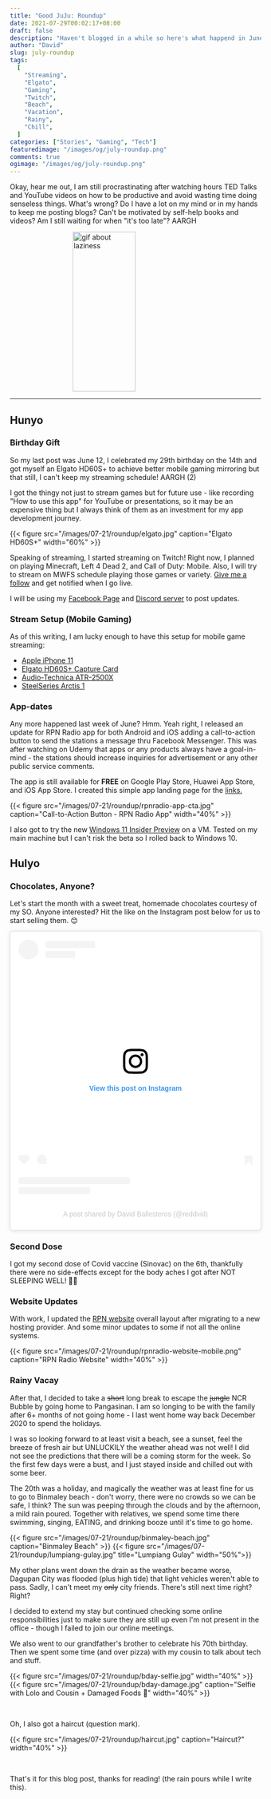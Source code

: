 ```yaml
---
title: "Good JuJu: Roundup"
date: 2021-07-29T00:02:17+08:00
draft: false
description: "Haven't blogged in a while so here's what happend in June and July"
author: "David"
slug: july-roundup
tags:
  [
    "Streaming",
    "Elgato",
    "Gaming",
    "Twitch",
    "Beach",
    "Vacation",
    "Rainy",
    "Chill",
  ]
categories: ["Stories", "Gaming", "Tech"]
featuredimage: "/images/og/july-roundup.png"
comments: true
ogimage: "/images/og/july-roundup.png"
---
```


Okay, hear me out, I am still procrastinating after watching hours TED Talks and YouTube videos on how to be productive and avoid wasting time doing senseless things. What's wrong? Do I have a lot on my mind or in my hands to keep me posting blogs? Can't be motivated by self-help books and videos? Am I still waiting for when "it's too late"? AARGH

<img src="https://media.giphy.com/media/pVkmGyqYRt4qY/giphy.gif" height="320" alt="gif about laziness" style="display: block;margin-left: auto;margin-right: auto; width: 50%;
">

<hr>

## Hunyo

### Birthday Gift

So my last post was June 12, I celebrated my 29th birthday on the 14th and got myself an Elgato HD60S+ to achieve better mobile gaming mirroring but that still, I can't keep my streaming schedule! AARGH (2)

I got the thingy not just to stream games but for future use - like recording "How to use this app" for YouTube or presentations, so it may be an expensive thing but I always think of them as an investment for my app development journey.

{{< figure src="/images/07-21/roundup/elgato.jpg" caption="Elgato HD60S+" width="60%" >}}

Speaking of streaming, I started streaming on Twitch! Right now, I planned on playing Minecraft, Left 4 Dead 2, and Call of Duty: Mobile. Also, I will try to stream on MWFS schedule playing those games or variety. <a class="link" href="https://twitch.tv/aka1red" target="_blank">Give me a follow</a> and get notified when I go live.

I will be using my <a class="link" href="https://fb.gg/RedDavidGaming" target="_blank">Facebook Page</a> and <a class="link" href="https://discord.gg/rKnJb4J" target="_blank">Discord server</a> to post updates.

### Stream Setup (Mobile Gaming)

As of this writing, I am lucky enough to have this setup for mobile game streaming:

- <a class="link" href="https://shp.ee/znd3exz" target="_blank">Apple iPhone 11</a>
- <a class="link" href="https://shp.ee/ta83sar" target="_blank">Elgato HD60S+ Capture Card</a>
- <a class="link" href="https://shp.ee/uw5zqsr" target="_blank">Audio-Technica ATR-2500X</a>
- <a class="link" href="https://shp.ee/m3dktiz" target="_blank">SteelSeries Arctis 1</a>

### App-dates

Any more happened last week of June? Hmm. Yeah right, I released an update for RPN Radio app for both Android and iOS adding a call-to-action button to send the stations a message thru Facebook Messenger. This was after watching on Udemy that apps or any products always have a goal-in-mind - the stations should increase inquiries for advertisement or any other public service comments.

The app is still available for **FREE** on Google Play Store, Huawei App Store, and iOS App Store. I created this simple app landing page for the <a class="link" href="https://tunein.rpnradio.com/download" target="_blank">links.</a>

{{< figure src="/images/07-21/roundup/rpnradio-app-cta.jpg" caption="Call-to-Action Button - RPN Radio App" width="40%" >}}

I also got to try the new <a class="link" href="https://www.microsoft.com/en-us/windows/windows-11" target="_blank">Windows 11 Insider Preview</a> on a VM. Tested on my main machine but I can't risk the beta so I rolled back to Windows 10.

## Hulyo

### Chocolates, Anyone?

Let's start the month with a sweet treat, homemade chocolates courtesy of my SO. Anyone interested? Hit the like on the Instagram post below for us to start selling them. 😊

<center>
<blockquote class="instagram-media" data-instgrm-captioned data-instgrm-permalink="https://www.instagram.com/p/CR39ox0jqf6/?utm_source=ig_embed&amp;utm_campaign=loading" data-instgrm-version="14" style=" background:#FFF; border:0; border-radius:3px; box-shadow:0 0 1px 0 rgba(0,0,0,0.5),0 1px 10px 0 rgba(0,0,0,0.15); margin: 1px; max-width:540px; min-width:326px; padding:0; width:99.375%; width:-webkit-calc(100% - 2px); width:calc(100% - 2px);"><div style="padding:16px;"> <a class="link" href="https://www.instagram.com/p/CR39ox0jqf6/?utm_source=ig_embed&amp;utm_campaign=loading" style=" background:#FFFFFF; line-height:0; padding:0 0; text-align:center; text-decoration:none; width:100%;" target="_blank"> <div style=" display: flex; flex-direction: row; align-items: center;"> <div style="background-color: #F4F4F4; border-radius: 50%; flex-grow: 0; height: 40px; margin-right: 14px; width: 40px;"></div> <div style="display: flex; flex-direction: column; flex-grow: 1; justify-content: center;"> <div style=" background-color: #F4F4F4; border-radius: 4px; flex-grow: 0; height: 14px; margin-bottom: 6px; width: 100px;"></div> <div style=" background-color: #F4F4F4; border-radius: 4px; flex-grow: 0; height: 14px; width: 60px;"></div></div></div><div style="padding: 19% 0;"></div> <div style="display:block; height:50px; margin:0 auto 12px; width:50px;"><svg width="50px" height="50px" viewBox="0 0 60 60" version="1.1" xmlns="https://www.w3.org/2000/svg" xmlns:xlink="https://www.w3.org/1999/xlink"><g stroke="none" stroke-width="1" fill="none" fill-rule="evenodd"><g transform="translate(-511.000000, -20.000000)" fill="#000000"><g><path d="M556.869,30.41 C554.814,30.41 553.148,32.076 553.148,34.131 C553.148,36.186 554.814,37.852 556.869,37.852 C558.924,37.852 560.59,36.186 560.59,34.131 C560.59,32.076 558.924,30.41 556.869,30.41 M541,60.657 C535.114,60.657 530.342,55.887 530.342,50 C530.342,44.114 535.114,39.342 541,39.342 C546.887,39.342 551.658,44.114 551.658,50 C551.658,55.887 546.887,60.657 541,60.657 M541,33.886 C532.1,33.886 524.886,41.1 524.886,50 C524.886,58.899 532.1,66.113 541,66.113 C549.9,66.113 557.115,58.899 557.115,50 C557.115,41.1 549.9,33.886 541,33.886 M565.378,62.101 C565.244,65.022 564.756,66.606 564.346,67.663 C563.803,69.06 563.154,70.057 562.106,71.106 C561.058,72.155 560.06,72.803 558.662,73.347 C557.607,73.757 556.021,74.244 553.102,74.378 C549.944,74.521 548.997,74.552 541,74.552 C533.003,74.552 532.056,74.521 528.898,74.378 C525.979,74.244 524.393,73.757 523.338,73.347 C521.94,72.803 520.942,72.155 519.894,71.106 C518.846,70.057 518.197,69.06 517.654,67.663 C517.244,66.606 516.755,65.022 516.623,62.101 C516.479,58.943 516.448,57.996 516.448,50 C516.448,42.003 516.479,41.056 516.623,37.899 C516.755,34.978 517.244,33.391 517.654,32.338 C518.197,30.938 518.846,29.942 519.894,28.894 C520.942,27.846 521.94,27.196 523.338,26.654 C524.393,26.244 525.979,25.756 528.898,25.623 C532.057,25.479 533.004,25.448 541,25.448 C548.997,25.448 549.943,25.479 553.102,25.623 C556.021,25.756 557.607,26.244 558.662,26.654 C560.06,27.196 561.058,27.846 562.106,28.894 C563.154,29.942 563.803,30.938 564.346,32.338 C564.756,33.391 565.244,34.978 565.378,37.899 C565.522,41.056 565.552,42.003 565.552,50 C565.552,57.996 565.522,58.943 565.378,62.101 M570.82,37.631 C570.674,34.438 570.167,32.258 569.425,30.349 C568.659,28.377 567.633,26.702 565.965,25.035 C564.297,23.368 562.623,22.342 560.652,21.575 C558.743,20.834 556.562,20.326 553.369,20.18 C550.169,20.033 549.148,20 541,20 C532.853,20 531.831,20.033 528.631,20.18 C525.438,20.326 523.257,20.834 521.349,21.575 C519.376,22.342 517.703,23.368 516.035,25.035 C514.368,26.702 513.342,28.377 512.574,30.349 C511.834,32.258 511.326,34.438 511.181,37.631 C511.035,40.831 511,41.851 511,50 C511,58.147 511.035,59.17 511.181,62.369 C511.326,65.562 511.834,67.743 512.574,69.651 C513.342,71.625 514.368,73.296 516.035,74.965 C517.703,76.634 519.376,77.658 521.349,78.425 C523.257,79.167 525.438,79.673 528.631,79.82 C531.831,79.965 532.853,80.001 541,80.001 C549.148,80.001 550.169,79.965 553.369,79.82 C556.562,79.673 558.743,79.167 560.652,78.425 C562.623,77.658 564.297,76.634 565.965,74.965 C567.633,73.296 568.659,71.625 569.425,69.651 C570.167,67.743 570.674,65.562 570.82,62.369 C570.966,59.17 571,58.147 571,50 C571,41.851 570.966,40.831 570.82,37.631"></path></g></g></g></svg></div><div style="padding-top: 8px;"> <div style=" color:#3897f0; font-family:Arial,sans-serif; font-size:14px; font-style:normal; font-weight:550; line-height:18px;">View this post on Instagram</div></div><div style="padding: 12.5% 0;"></div> <div style="display: flex; flex-direction: row; margin-bottom: 14px; align-items: center;"><div> <div style="background-color: #F4F4F4; border-radius: 50%; height: 12.5px; width: 12.5px; transform: translateX(0px) translateY(7px);"></div> <div style="background-color: #F4F4F4; height: 12.5px; transform: rotate(-45deg) translateX(3px) translateY(1px); width: 12.5px; flex-grow: 0; margin-right: 14px; margin-left: 2px;"></div> <div style="background-color: #F4F4F4; border-radius: 50%; height: 12.5px; width: 12.5px; transform: translateX(9px) translateY(-18px);"></div></div><div style="margin-left: 8px;"> <div style=" background-color: #F4F4F4; border-radius: 50%; flex-grow: 0; height: 20px; width: 20px;"></div> <div style=" width: 0; height: 0; border-top: 2px solid transparent; border-left: 6px solid #f4f4f4; border-bottom: 2px solid transparent; transform: translateX(16px) translateY(-4px) rotate(30deg)"></div></div><div style="margin-left: auto;"> <div style=" width: 0px; border-top: 8px solid #F4F4F4; border-right: 8px solid transparent; transform: translateY(16px);"></div> <div style=" background-color: #F4F4F4; flex-grow: 0; height: 12px; width: 16px; transform: translateY(-4px);"></div> <div style=" width: 0; height: 0; border-top: 8px solid #F4F4F4; border-left: 8px solid transparent; transform: translateY(-4px) translateX(8px);"></div></div></div> <div style="display: flex; flex-direction: column; flex-grow: 1; justify-content: center; margin-bottom: 24px;"> <div style=" background-color: #F4F4F4; border-radius: 4px; flex-grow: 0; height: 14px; margin-bottom: 6px; width: 224px;"></div> <div style=" background-color: #F4F4F4; border-radius: 4px; flex-grow: 0; height: 14px; width: 144px;"></div></div></a><p style=" color:#c9c8cd; font-family:Arial,sans-serif; font-size:14px; line-height:17px; margin-bottom:0; margin-top:8px; overflow:hidden; padding:8px 0 7px; text-align:center; text-overflow:ellipsis; white-space:nowrap;"><a class="link" href="https://www.instagram.com/p/CR39ox0jqf6/?utm_source=ig_embed&amp;utm_campaign=loading" style=" color:#c9c8cd; font-family:Arial,sans-serif; font-size:14px; font-style:normal; font-weight:normal; line-height:17px; text-decoration:none;" target="_blank">A post shared by David Ballesteros (@reddvid)</a></p></div></blockquote> <script async src="//www.instagram.com/embed.js"></script>
</center>

### Second Dose

I got my second dose of Covid vaccine (Sinovac) on the 6th, thankfully there were no side-effects except for the body aches I got after NOT SLEEPING WELL! 🤦‍♂️

### Website Updates

With work, I updated the <a class="link" href="https://rpnradio.com" target="_blank">RPN website</a> overall layout after migrating to a new hosting provider. And some minor updates to some if not all the online systems.

{{< figure src="/images/07-21/roundup/rpnradio-website-mobile.png" caption="RPN Radio Website" width="40%" >}}

### Rainy Vacay

After that, I decided to take a ~~short~~ long break to escape the ~~jungle~~ NCR Bubble by going home to Pangasinan. I am so longing to be with the family after 6+ months of not going home - I last went home way back December 2020 to spend the holidays.

I was so looking forward to at least visit a beach, see a sunset, feel the breeze of fresh air but UNLUCKILY the weather ahead was not well! I did not see the predictions that there will be a coming storm for the week. So the first few days were a bust, and I just stayed inside and chilled out with some beer.

The 20th was a holiday, and magically the weather was at least fine for us to go to Binmaley beach - don't worry, there were no crowds so we can be safe, I think? The sun was peeping through the clouds and by the afternoon, a mild rain poured. Together with relatives, we spend some time there swimming, singing, EATING, and drinking booze until it's time to go home.

{{< figure src="/images/07-21/roundup/binmaley-beach.jpg" caption="Binmaley Beach" >}}
{{< figure src="/images/07-21/roundup/lumpiang-gulay.jpg" title="Lumpiang Gulay" width="50%">}}

My other plans went down the drain as the weather became worse, Dagupan City was flooded (plus high tide) that light vehicles weren't able to pass. Sadly, I can't meet my ~~only~~ city friends. There's still next time right? Right?

I decided to extend my stay but continued checking some online responsibilities just to make sure they are still up even I'm not present in the office - though I failed to join our online meetings.

We also went to our grandfather's brother to celebrate his 70th birthday. Then we spent some time (and over pizza) with my cousin to talk about tech and stuff.

{{< figure src="/images/07-21/roundup/bday-selfie.jpg" width="40%"  >}}
{{< figure src="/images/07-21/roundup/bday-damage.jpg" caption="Selfie with Lolo and Cousin + Damaged Foods 🤣" width="40%" >}}

<br>

Oh, I also got a haircut (question mark).

{{< figure src="/images/07-21/roundup/haircut.jpg" caption="Haircut?" width="40%" >}}

<br>

That's it for this blog post, thanks for reading! (the rain pours while I write this).
